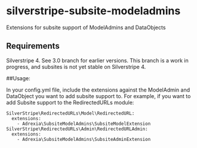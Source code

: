silverstripe-subsite-modeladmins
================================

Extensions for subsite support of ModelAdmins and DataObjects

## Requirements
Silverstripe 4. See 3.0 branch for earlier versions. This branch is a work in progress, and subsites is not yet stable on Silverstripe 4.

##Usage:

In your config.yml file, include the extensions against the ModelAdmin and DataObject you want to add subsite support to.
For example, if you want to add Subsite support to the RedirectedURLs module:

    SilverStripe\RedirectedURLs\Model\RedirectedURL:
      extensions:
        - Adrexia\SubsiteModelAdmins\SubsiteModelExtension
    SilverStripe\RedirectedURLs\Admin\RedirectedURLAdmin:
      extensions:
        - Adrexia\SubsiteModelAdmins\SubsiteAdminExtension
